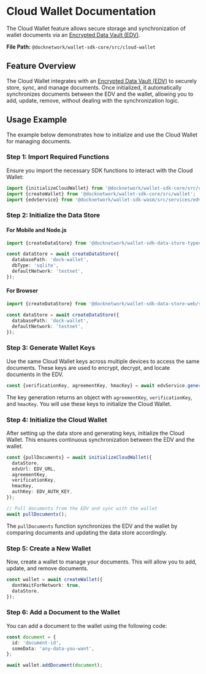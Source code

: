 
# Cloud Wallet Documentation

The Cloud Wallet feature allows secure storage and synchronization of wallet documents via an [Encrypted Data Vault (EDV)](https://digitalbazaar.github.io/encrypted-data-vaults/).

**File Path:** `@docknetwork/wallet-sdk-core/src/cloud-wallet`

## Feature Overview

The Cloud Wallet integrates with an [Encrypted Data Vault (EDV)](https://digitalbazaar.github.io/encrypted-data-vaults/) to securely store, sync, and manage documents. Once initialized, it automatically synchronizes documents between the EDV and the wallet, allowing you to add, update, remove, without dealing with the synchronization logic.

## Usage Example

The example below demonstrates how to initialize and use the Cloud Wallet for managing documents.

### Step 1: Import Required Functions

Ensure you import the necessary SDK functions to interact with the Cloud Wallet:

```ts
import {initializeCloudWallet} from '@docknetwork/wallet-sdk-core/src/cloud-wallet';
import {createWallet} from '@docknetwork/wallet-sdk-core/src/wallet';
import {edvService} from '@docknetwork/wallet-sdk-wasm/src/services/edv';
```

### Step 2: Initialize the Data Store

#### For Mobile and Node.js

```ts
import {createDataStore} from '@docknetwork/wallet-sdk-data-store-typeorm/src';

const dataStore = await createDataStore({
  databasePath: 'dock-wallet',
  dbType: 'sqlite',
  defaultNetwork: 'testnet',
});
```

#### For Browser

```ts
import {createDataStore} from '@docknetwork/wallet-sdk-data-store-web/src';

const dataStore = await createDataStore({
  databasePath: 'dock-wallet',
  defaultNetwork: 'testnet',
});
```

### Step 3: Generate Wallet Keys

Use the same Cloud Wallet keys across multiple devices to access the same documents. These keys are used to encrypt, decrypt, and locate documents in the EDV.

```ts
const {verificationKey, agreementKey, hmacKey} = await edvService.generateKeys();
```

The key generation returns an object with `agreementKey`, `verificationKey`, and `hmacKey`. You will use these keys to initialize the Cloud Wallet.

### Step 4: Initialize the Cloud Wallet

After setting up the data store and generating keys, initialize the Cloud Wallet. This ensures continuous synchronization between the EDV and the wallet.

```ts
const {pullDocuments} = await initializeCloudWallet({
  dataStore,
  edvUrl: EDV_URL,
  agreementKey,
  verificationKey,
  hmacKey,
  authKey: EDV_AUTH_KEY,
});

// Pull documents from the EDV and sync with the wallet
await pullDocuments();
```

The `pullDocuments` function synchronizes the EDV and the wallet by comparing documents and updating the data store accordingly.

### Step 5: Create a New Wallet

Now, create a wallet to manage your documents. This will allow you to add, update, and remove documents.

```ts
const wallet = await createWallet({
  dontWaitForNetwork: true,
  dataStore,
});
```

### Step 6: Add a Document to the Wallet

You can add a document to the wallet using the following code:

```ts
const document = {
  id: 'document-id',
  someData: 'any-data-you-want',
};

await wallet.addDocument(document);
```
